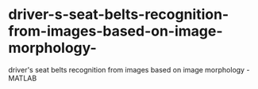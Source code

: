 # driver-s-seat-belts-recognition-from-images-based-on-image-morphology-
driver's seat belts recognition from images based on image morphology - MATLAB

